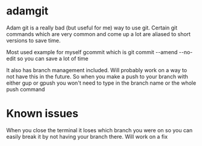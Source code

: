 # adamgit

Adam git is a really bad (but useful for me) way to use git. Certain git commands which are very common and come up a lot are aliased to short versions to save time.

Most used example for myself
gcommit which is git commit --amend --no-edit so you can save a lot of time

It also has branch management included. Will probably work on a way to not have this in the future. So when you make a push to your branch with either gup or gpush you won't need to type in the branch name or the whole push command

# Known issues
When you close the terminal it loses which branch you were on so you can easily break it by not having your branch there. Will work on a fix
